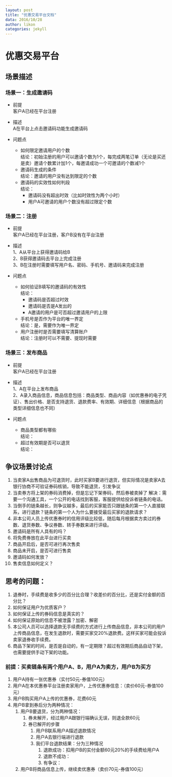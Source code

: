 ```yaml
---
layout: post
title: "优惠交易平台文档"
data: 2016/10/28
author: likon
categories: jekyll
---
```


# 优惠交易平台

## 场景描述

### 场景一：生成邀请码
- 前提  
客户A已经在平台注册  

- 描述  
A在平台上点击邀请码功能生成邀请码  

- 问题点  
    - 如何限定邀请用户的个数  
    结论：初始注册的用户可以邀请个数为1个，每完成两笔订单（无论是买还是卖）邀请个数累计加1个，每邀请成功一个可邀请的个数减1个  
    - 邀请码生成的条件  
    结论：邀请的用户没有达到限定的个数  
    - 邀请码的实效性如何判段  
    结论：
        - 邀请码没有超出时效（比如时效性为两个小时）  
        - 用户A可邀请的用户个数没有超过限定个数  

### 场景二：注册
- 前提  
客户A已经在平台注册，客户B没有在平台注册  

- 描述  
1、A从平台上获得邀请码给B  
2、B获得邀请码去平台上完成注册  
3、B在注册时需要填写用户名、密码、手机号、邀请码来完成注册

- 问题点  
    - 如何验证B填写的邀请码的有效性  
    结论：
        - 邀请码是否超过时效  
        - 邀请码是否是A发出的  
        - A邀请的用户是可否超过邀请用户的上限  
    - 手机号是否作为平台的唯一界定  
    结论：是，需要作为唯一界定  
    - 用户注册时是否需要填写清算账户  
    结论：注册时可以不需要、提现时需要  
    
### 场景三：发布商品
- 前提  
客户A已经在平台注册  

- 描述  
1、A在平台上发布商品  
2、A录入商品信息，商品信息包括：商品类型、商品内容（如优惠券的电子凭证）、售出价格、是否支持退货、退款费率、有效期、详细信息（根据商品的类型详细信息也不同）  

- 问题点  
    - 商品类型都有哪些  
    结论：
    - 超过有效期是否可以退货  
    结论：


## 争议场景讨论点  

1. 当卖家A出售商品为可退货时，此时买家B要进行退货，但实际情况是卖家A去银行协商不可验证券码核销，导致不能退货，引发争议
2. 当卖券方将上架的券码消费掉，但是忘记下架券码，然后券被卖掉了
  解决：需要一个沟通工具，一个公开的电话找到客服，客服提供给投诉者链条的电话。
3. 	当倒手的链条越长，则争议越多，最后的买家能否只跟链条的第一个人直接联系，进行退款？链条的第一个人为什么要接受最后买家的退款请求？
4.	非本公司人员上传优惠券时的信用评级比较低，随后每月根据卖方卖过的券数、退货券数、争议券数、转手券数来进行评级。
5.	邀请码是所有人具有的吗？
6.	将免费券放在此平台进行买卖
7.	商品开启后，是否可进行再次售卖
8.	商品未开启，是否可进行售卖
9.	邀请码如何发放？
10.	售卖信息如何定义？

## 思考的问题：
1. 退券时，手续费是收多少的百分比合理？收差价的百分比，还是实付金额的百分比？
2. 如何保证用户为优质客户？
3. 如何保证上传的券码信息是真实的？
4. 如何保证原始的信息不被泄露？加密、解密
5. 本公司人员可以选择退款无手续费的方式进行上传商品信息，非本公司的用户上传商品信息，在发生退款时，需要买家交20%退款费。这样买家可能会投诉卖家退券收手续费。
6. 商品下架的时间，是否是自动的，有一定期限？超过有效期后商品自动下架，也需要提供手动下架的功能。

### 前提：买卖链条有两个用户A、B，用户A为卖方，用户B为买方
1. 用户A持有一张优惠券（实付50元-券值100元）
2. 用户A在本优惠券平台注册卖家用户，上传优惠券信息：（卖价60元-券值100元）
3. 用户B购买用户A上传的优惠券，花费60元
4. 用户B拿到券后分为两种情况：
   1. 用户B要退货，分为两种情况：
      1. 券未解开，经过用户A跟银行端确认无误，则退全款60元
      2. 券已解开的步骤 
         1. 用户B联系用户A描述退款情况
         2. 用户A去银行端进行退款
         3. 我们平台退款结果：分为三种情况
            1. 退款成功：扣用户B的实付金额60元20%的手续费给用户A
            2. 退款不成功：
            3. 有争议：
   2. 用户B将商品信息上传，继续卖优惠券（卖价70元-券值100元）

